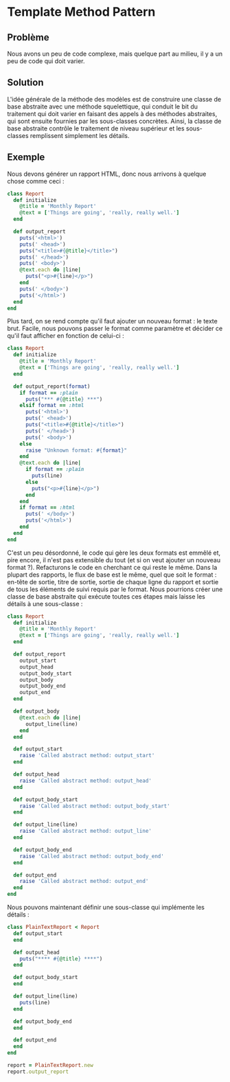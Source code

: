 
# Template Method Pattern

## Problème
Nous avons un peu de code complexe, mais quelque part au milieu, il y a un peu de code qui doit varier.

## Solution
L'idée générale de la méthode des modèles est de construire une classe de base abstraite avec une méthode squelettique, qui conduit le bit du traitement qui doit varier en faisant des appels à des méthodes abstraites, qui sont ensuite fournies par les sous-classes concrètes. Ainsi, la classe de base abstraite contrôle le traitement de niveau supérieur et les sous-classes remplissent simplement les détails.

## Exemple

Nous devons générer un rapport HTML, donc nous arrivons à quelque chose comme ceci :

```ruby
class Report
  def initialize
    @title = 'Monthly Report'
    @text = ['Things are going', 'really, really well.']
  end

  def output_report
    puts('<html>')
    puts(' <head>')
    puts("<title>#{@title}</title>")
    puts(' </head>')
    puts(' <body>')
    @text.each do |line|
      puts("<p>#{line}</p>")
    end
    puts(' </body>')
    puts('</html>')
  end
end
```

Plus tard, on se rend compte qu'il faut ajouter un nouveau format : le texte brut. Facile, nous pouvons passer le format comme paramètre et décider ce qu'il faut afficher en fonction de celui-ci :
```ruby
class Report
  def initialize
    @title = 'Monthly Report'
    @text = ['Things are going', 'really, really well.']
  end

  def output_report(format)
    if format == :plain
      puts("*** #{@title} ***")
    elsif format == :html
      puts('<html>')
      puts(' <head>')
      puts("<title>#{@title}</title>")
      puts(' </head>')
      puts(' <body>')
    else
      raise "Unknown format: #{format}"
    end
    @text.each do |line|
      if format == :plain
        puts(line)
      else
        puts("<p>#{line}</p>")
      end
    end
    if format == :html
      puts(' </body>')
      puts('</html>')
    end
  end
end
```

C'est un peu désordonné, le code qui gère les deux formats est emmêlé et, pire encore, il n'est pas extensible du tout (et si on veut ajouter un nouveau format ?). Refacturons le code en cherchant ce qui reste le même. Dans la plupart des rapports, le flux de base est le même, quel que soit le format : en-tête de sortie, titre de sortie, sortie de chaque ligne du rapport et sortie de tous les éléments de suivi requis par le format. Nous pourrions créer une classe de base abstraite qui exécute toutes ces étapes mais laisse les détails à une sous-classe :

```ruby
class Report
  def initialize
    @title = 'Monthly Report'
    @text = ['Things are going', 'really, really well.']
  end

  def output_report
    output_start
    output_head
    output_body_start
    output_body
    output_body_end
    output_end
  end

  def output_body
    @text.each do |line|
      output_line(line)
    end
  end

  def output_start
    raise 'Called abstract method: output_start'
  end

  def output_head
    raise 'Called abstract method: output_head'
  end

  def output_body_start
    raise 'Called abstract method: output_body_start'
  end

  def output_line(line)
    raise 'Called abstract method: output_line'
  end

  def output_body_end
    raise 'Called abstract method: output_body_end'
  end

  def output_end
    raise 'Called abstract method: output_end'
  end
end
```

Nous pouvons maintenant définir une sous-classe qui implémente les détails :

```ruby
class PlainTextReport < Report
  def output_start
  end

  def output_head
    puts("**** #{@title} ****")
  end

  def output_body_start
  end

  def output_line(line)
    puts(line)
  end

  def output_body_end
  end

  def output_end
  end
end
```

```ruby
report = PlainTextReport.new
report.output_report
```
